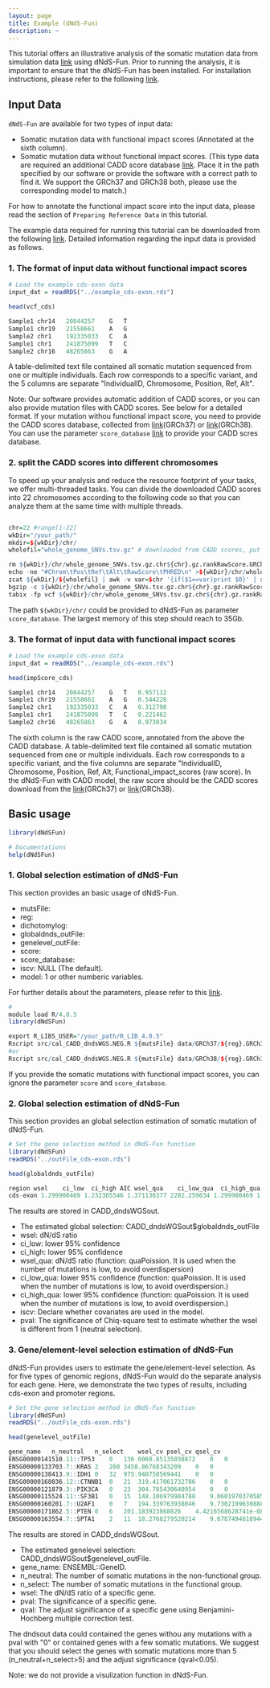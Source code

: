 ```yaml
---
layout: page
title: Example (dNdS-Fun)
description: ~
---
```

This tutorial offers an illustrative analysis of the somatic mutation data from simulation data [link](https://yanglab.westlake.edu.cn/data/dNdS-Fun/examples.tar.gz) using dNdS-Fun. Prior to running the analysis, it is important to ensure that the dNdS-Fun has been installed. For installation instructions, please refer to the following [link](https://jianyanglab.github.io/dNdS-Fun/documentation/02_installation.html).


## Input Data
`dNdS-Fun` are available for two types of input data:
- Somatic mutation data with functional impact scores (Annotated at the sixth column).
- Somatic mutation data without functional impact scores. (This type data are required an additional CADD score database [link](https://jianyanglab.github.io/dNdS-Fun/documentation/03_data.html). Place it in the path specified by our software or provide the software with a correct path to find it. We support the GRCh37 and GRCh38 both, please use the corresponding model to match.)

For how to annotate the functional impact score into the input data, please read the section of `Preparing Reference Data` in this tutorial. 

The example data required for running this tutorial can be downloaded from the following [link](https://yanglab.westlake.edu.cn/data/dNdS-Fun/examples.tar.gz). 
Detailed information regarding the input data is provided as follows.

### 1. The format of input data without functional impact scores
```r
# Load the example cds-exon data
input_dat = readRDS("../example_cds-exon.rds")

head(vcf_cds)

Sample1	chr14	20844257	G	T
Sample1	chr19	21558661	A	G
Sample2	chr1	192335033	C	A
Sample1	chr1	241875099	T	C
Sample2	chr16	48265863	G	A
```
A table-delimited text file contained all somatic mutation sequenced from one or multiple individuals. Each row corresponds to a specific variant, and the 5 columns are separate "IndividualID, Chromosome, Position, Ref, Alt".

Note: Our software provides automatic addition of CADD scores, or you can also provide mutation files with CADD scores. See below for a detailed format. If your mutation withou functional impact score, you need to provide the CADD scores database, collected from [link](https://krishna.gs.washington.edu/download/CADD/v1.6/GRCh37/whole_genome_SNVs.tsv.gz)(GRCh37) or [link](https://krishna.gs.washington.edu/download/CADD/v1.6/GRCh38/whole_genome_SNVs.tsv.gz)(GRCh38). You can use the parameter `score_database` [link](https://jianyanglab.github.io/dNdS-Fun/documentation/01_About.html) to provide your CADD scres database.


### 2. split the CADD scores into different chromosomes

To speed up your analysis and reduce the resource footprint of your tasks, we offer multi-threaded tasks. You can divide the downloaded CADD scores into 22 chromosomes according to the following code so that you can analyze them at the same time with multiple threads.

```r

chr=22 #range[1-22]
wkDir="/your_path/"
mkdir=${wkDir}/chr/
wholefil="whole_genome_SNVs.tsv.gz" # downloaded from CADD scores, put into the current directory

rm ${wkDir}/chr/whole_genome_SNVs.tsv.gz.chr${chr}.gz.rankRawScore.GRCh38
echo -ne "#Chrom\tPos\tRef\tAlt\tRawScore\tPHRED\n" >${wkDir}/chr/whole_genome_SNVs.tsv.gz.chr${chr}.gz.rankRawScore.GRCh38
zcat ${wkDir}/${wholefil} | awk -v var=$chr '{if($1==var)print $0}' | sort | uniq >>${wkDir}/chr/whole_genome_SNVs.tsv.gz.chr${chr}.gz.rankRawScore.GRCh38
bgzip -c ${wkDir}/chr/whole_genome_SNVs.tsv.gz.chr${chr}.gz.rankRawScore.GRCh38 > ${wkDir}/chr/whole_genome_SNVs.tsv.gz.chr${chr}.gz.rankRawScore.GRCh38.gz
tabix -fp vcf ${wkDir}/chr/whole_genome_SNVs.tsv.gz.chr${chr}.gz.rankRawScore.GRCh38.gz
```
The path `${wkDir}/chr/` could be provided to dNdS-Fun as parameter `score_database`. The largest memory of this step should reach to 35Gb.


### 3. The format of input data with functional impact scores
```r
# Load the example cds-exon data
input_dat = readRDS("../example_cds-exon.rds")

head(impScore_cds)

Sample1	chr14	20844257	G	T	0.957112
Sample1	chr19	21558661	A	G	0.544228
Sample2	chr1	192335033	C	A	0.312798
Sample1	chr1	241875099	T	C	0.221462
Sample2	chr16	48265863	G	A	0.973034
```
The sixth column is the raw CADD score, annotated from the above the CADD database.
A table-delimited text file contained all somatic mutation sequenced from one or multiple individuals. Each row corresponds to a specific variant, and the five columns are separate "IndividualID, Chromosome, Position, Ref, Alt, Functional_impact_scores (raw score). In the dNdS-Fun with CADD model, the raw score should be the CADD scores download from the [link](https://krishna.gs.washington.edu/download/CADD/v1.6/GRCh37/whole_genome_SNVs.tsv.gz)(GRCh37) or [link](https://krishna.gs.washington.edu/download/CADD/v1.6/GRCh38/whole_genome_SNVs.tsv.gz)(GRCh38).



## Basic usage
```r
library(dNdSFun)

# Documentations
help(dNdSFun)
``` 
### 1. Global selection estimation of dNdS-Fun
This section provides an basic usage of dNdS-Fun.
- mutsFile:  
- reg: 
- dichotomylog: 
- globaldnds_outFile: 
- genelevel_outFile: 
- score:
- score_database: 
- iscv: NULL (The default).
- model: 1 or other numberic variables.

For further details about the parameters, please refer to this [link](https://jianyanglab.github.io/dNdS-Fun/documentation/01_About.html).
```r
#  
module load R/4.0.5
library(dNdSFun)

export R_LIBS_USER="/your_path/R_LIB_4.0.5"
Rscript src/cal_CADD_dndsWGS.NEG.R ${mutsFile} data/GRCh37/${reg}.GRCh37.rda data/GRCh37/${dichotomylog} ${reg} ${genelevel_outFile} ${iscv} ${model} ${score} ${score_database}
#or
Rscript src/cal_CADD_dndsWGS.NEG.R ${mutsFile} data/GRCh38/${reg}.GRCh38.rda data/GRCh38/${dichotomylog} ${reg} ${genelevel_outFile} ${iscv} ${model} ${score} ${score_database}
```
If you provide the somatic mutations with functional impact scores, you can ignore the parameter `score` and `score_database`.


### 2. Global selection estimation of dNdS-Fun
This section provides an global selection estimation of somatic mutation of dNdS-Fun.
```r
# Set the gene selection method in dNdS-Fun function 
library(dNdSFun)
readRDS("../outFile_cds-exon.rds")

head(globaldnds_outFile)

region wsel    ci_low  ci_high AIC wsel_qua    ci_low_qua  ci_high_qua iscv    pval
cds-exon 1.299900469 1.232365546 1.371136377 2202.259634 1.299900469 1.21040382  1.396014456 nocv
```
The results are stored in CADD_dndsWGSout.
- The estimated global selection: CADD_dndsWGSout$globaldnds_outFile
- wsel: dN/dS ratio
- ci_low: lower 95% confidence
- ci_high: lower 95% confidence
- wsel_qua: dN/dS ratio (function: quaPoission. It is used when the number of mutations is low, to avoid overdispersion)
- ci_low_qua: lower 95% confidence (function: quaPoission. It is used when the number of mutations is low, to avoid overdispersion.)
- ci_high_qua: lower 95% confidence (function: quaPoission. It is used when the number of mutations is low, to avoid overdispersion.)
- iscv: Declare whether covariates are used in the model.
- pval: The significance of Chiq-square test to estimate whether the wsel is different from 1 (neutral selection).


### 3. Gene/element-level selection estimation of dNdS-Fun
dNdS-Fun provides users to estimate the gene/element-level selection. As for five types of genomic regions, dNdS-Fun would do the separate analysis for each gene. Here, we demonstrate the two types of results, including cds-exon and promoter regions.

```r
# Set the gene selection method in dNdS-Fun function 
library(dNdSFun)
readRDS("../outFile_cds-exon.rds")

head(genelevel_outFile)

gene_name   n_neutral   n_select    wsel_cv psel_cv qsel_cv
ENSG00000141510.11::TP53    0   136 6060.85135038872    0   0
ENSG00000133703.7::KRAS 2   260 3458.86768343209    0   0
ENSG00000138413.9::IDH1 0   32  975.940758569441    0   0
ENSG00000168036.12::CTNNB1  0   21  319.417061732786    0   0
ENSG00000121879.3::PIK3CA   0   23  304.785430640954    0   0
ENSG00000115524.11::SF3B1   0   15  148.106979984788    9.06019703705851e-12    1.71699794049296e-07
ENSG00000160201.7::U2AF1    0   7   194.339763938046    9.73021996308887e-09    0.000184387668300534
ENSG00000171862.5::PTEN 0   6   201.183923868826    4.4216568628741e-08 0.000837859758946013
ENSG00000163554.7::SPTA1    2   11  18.2768279520214    9.6787494618944e-07 0.0183392944803975
```
The results are stored in CADD_dndsWGSout.
- The estimated genelevel selection: CADD_dndsWGSout$genelevel_outFile.
- gene_name: ENSEMBL::GeneID.
- n_neutral: The number of somatic mutations in the non-functional group.
- n_select: The number of somatic mutations in the functional group.
- wsel: The dN/dS ratio of a specific gene.
- pval: The significance of a specific gene.
- qval: The adjust significance of a specific gene using Benjamini-Hochberg multiple correction test.

The dndsout data could contained the genes withou any mutations with a pval with "0" or contained genes with a few somatic mutations. We suggest that you should select the genes with somatic mutations more than 5 (n_neutral+n_select>5) and the adjust significance (qval<0.05).

Note: we do not provide a visulization function in dNdS-Fun.

